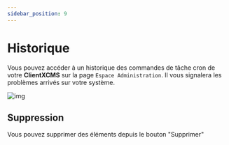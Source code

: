 ```yaml
---
sidebar_position: 9
---
```


# Historique

Vous pouvez accéder à un historique des commandes de tâche cron de votre **ClientXCMS** sur la page `Espace Administration`. Il vous signalera les problèmes arrivés sur votre système.

![img](/img/next_gen/System/Historique/image_1.png)

## Suppression 

Vous pouvez supprimer des éléments depuis le bouton "Supprimer"